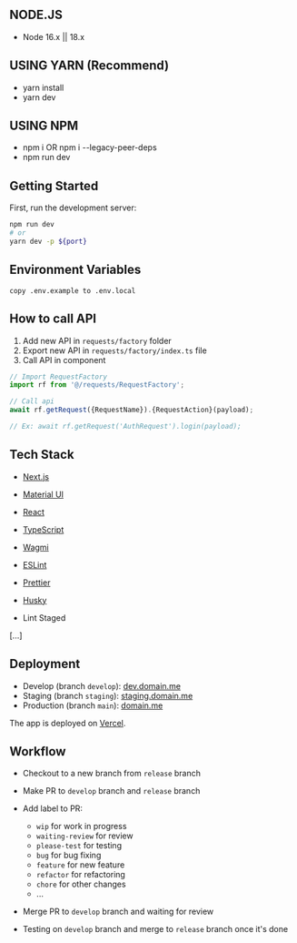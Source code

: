 ## NODE.JS

- Node 16.x || 18.x

## USING YARN (Recommend)

- yarn install
- yarn dev

## USING NPM

- npm i OR npm i --legacy-peer-deps
- npm run dev

## Getting Started

First, run the development server:

```bash
npm run dev
# or
yarn dev -p ${port}
```

## Environment Variables

```
copy .env.example to .env.local
```

## How to call API

1. Add new API in `requests/factory` folder
2. Export new API in `requests/factory/index.ts` file
3. Call API in component

```ts
// Import RequestFactory
import rf from '@/requests/RequestFactory';

// Call api
await rf.getRequest({RequestName}).{RequestAction}(payload);

// Ex: await rf.getRequest('AuthRequest').login(payload);

```

## Tech Stack

- [Next.js](https://nextjs.org/)
- [Material UI](https://material-ui.com/)
- [React](https://reactjs.org/)
- [TypeScript](https://www.typescriptlang.org/)

- [Wagmi](https://wagmi.sh/)

- [ESLint](https://eslint.org/)
- [Prettier](https://prettier.io/)
- [Husky](https://typicode.github.io/husky/#/)
- Lint Staged

[...]

## Deployment

- Develop (branch `develop`): [dev.domain.me](https://dev.domain.me/)
- Staging (branch `staging`): [staging.domain.me](https://staging.domain.me/)
- Production (branch `main`): [domain.me](https://domain.me/)

The app is deployed on [Vercel](https://vercel.com/).

## Workflow

- Checkout to a new branch from `release` branch
- Make PR to `develop` branch and `release` branch
- Add label to PR:

  - `wip` for work in progress
  - `waiting-review` for review
  - `please-test` for testing
  - `bug` for bug fixing
  - `feature` for new feature
  - `refactor` for refactoring
  - `chore` for other changes
  - ...

- Merge PR to `develop` branch and waiting for review
- Testing on `develop` branch and merge to `release` branch once it's done
